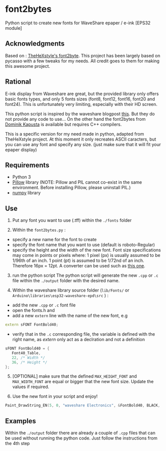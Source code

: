 # font2bytes

Python script to create new fonts for WaveShare epaper / e-ink [EPS32 module]

## Acknowledgments

Based on : [TheHeXstyle's font2byte](https://github.com/theHEXstyle/font2bytes). This project has been largely based on pycasso with a few tweaks for my needs. All credit goes to them for making this awesome project.

## Rational

E-ink display from Waveshare are great, but the provided  library only offers basic fonts types, and only 5 fonts sizes (font8, font12, font16, font20 and font24). This is unfortunately very limiting, especially with their HD screen.

This python script is inspired by the waveshare blogpost [this](https://wavesharejfs.blogspot.com/2018/08/make-new-larger-font-for-waveshare-spi.html). But they do not provide any code to use...
On the other hand the font2bytes from [Dominik Kapusta](https://github.com/ayoy/font2bytes/tree/master) is available but requires C++ compilers.

This is a specific version for my need made in python, adapted from TheHeXstyle project.
At this moment it only recreates ASCII caracters, but you can use any font and specify any size. (just make sure that it will fit your epaper display)


## Requirements

* Python 3
* [Pillow](https://pillow.readthedocs.io/en/stable/index.html#) library  (NOTE: Pillow and PIL cannot co-exist in the same environment. Before installing Pillow, please uninstall PIL.)
* [numpy](https://numpy.org/install/) library


## Use

1. Put any font you want to use (.tff) within the `./fonts` folder

2. Within the `font2bytes.py` :
 - specify a new name for the font to create
 - specify the font name that you want to use (default is roboto-Regular)
 - specify the height and the width of the new font. 
  Font size specifications may come in points or pixels where: 1 pixel (px) is usually assumed to be 1/96th of an inch. 1 point (pt) is assumed to be 1/72nd of an inch. Therefore 16px = 12pt. A converter can be used such as [this one](https://websemantics.uk/tools/font-size-conversion-pixel-point-em-rem-percent/). 

3. run the python script
The python script will generate the new `.cpp` or `.c` file within the `./output` folder with the desired name.

4. Within the waveshare library source folder (`lib/Fonts/` or `Arduino\libraries\esp32-waveshare-epd\src` ) :
 - add the new  `.cpp` or `.c`  font file
 - open the fonts.h and
 - add a new `extern` line with the name of the new font, e.g
``` cpp
extern sFONT FontBold40;
```
 - verify that in the `.c` corresponding file, the variable is defined with the right name, as *extern* only act as a declration and not a definition
 ```cpp
sFONT FontBold40 = {
	Font40_Table,
	22, /* Width */
	36, /* Height */
};

 ```

5. [OPTIONAL] make sure that the defined `MAX_HEIGHT_FONT` and `MAX_WIDTH_FONT` are equal or bigger that the new font size. Update the values if required.

6. Use the new font in your script and enjoy!

``` c
Paint_DrawString_EN(5, 0, "waveshare Electronics", &FontBold40, BLACK, WHITE);
```

## Examples
Within the `./output` folder there are already a couple of `.cpp` files that can be used without running the python code. Just follow the instructions from the 4th step

